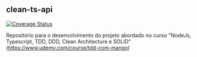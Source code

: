 ## clean-ts-api

[![Coverage Status](https://coveralls.io/repos/github/carlosdaniiel07/clean-ts-api/badge.svg?branch=main)](https://coveralls.io/github/carlosdaniiel07/clean-ts-api?branch=main)

Repositório para o desenvolvimento do projeto abordado no curso "NodeJs, Typescript, TDD, DDD, Clean Architecture e SOLID" (https://www.udemy.com/course/tdd-com-mango)
